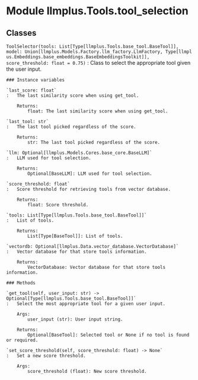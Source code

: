 Module llmplus.Tools.tool_selection
===================================

Classes
-------

`ToolSelector(tools: List[Type[llmplus.Tools.base_tool.BaseTool]], model: Union[llmplus.Models.Factory.llm_factory.LlmFactory, Type[llmplus.Embeddings.base_embeddings.BaseEmbeddingsToolkit]], score_threshold: float = 0.75)`
:   Class to select the appropriate tool given the user input.

    ### Instance variables

    `last_score: float`
    :   The last similarity score when using get_tool.
        
        Returns:
            float: The last similarity score when using get_tool.

    `last_tool: str`
    :   The last tool picked regardless of the score.
        
        Returns:
            str: The last tool picked regardless of the score.

    `llm: Optional[llmplus.Models.Cores.base_core.BaseLLM]`
    :   LLM used for tool selection.
        
        Returns:
            Optional[BaseLLM]: LLM used for tool selection.

    `score_threshold: float`
    :   Score threshold for retrieving tools from vector database.
        
        Returns:
            float: Score threshold.

    `tools: List[Type[llmplus.Tools.base_tool.BaseTool]]`
    :   List of tools.
        
        Returns:
            List[Type[BaseTool]]: List of tools.

    `vectordb: Optional[llmplus.Data.vector_database.VectorDatabase]`
    :   Vector database for that store tools information.
        
        Returns:
            VectorDatabase: Vector database for that store tools information.

    ### Methods

    `get_tool(self, user_input: str) ‑> Optional[Type[llmplus.Tools.base_tool.BaseTool]]`
    :   Select the most appropriate tool for a given user input.
        
        Args:
            user_input (str): User input string.
        
        Returns:
            Optional[BaseTool]: Selected tool or None if no tool is found or required.

    `set_score_threshold(self, score_threshold: float) ‑> None`
    :   Set a new score threshold.
        
        Args:
            score_threshold (float): New score threshold.